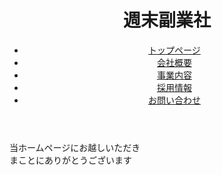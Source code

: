 
<!DOCTYPE html>
<html lang="ja">

<head>

  <meta charset="UTF-8">
  <title>Portforio_practice_jquery</title>
  <link rel="stylesheet" href="vegas.min.css" />
  <script
  src="https://code.jquery.com/jquery-3.5.1.js"
  integrity="sha256-QWo7LDvxbWT2tbbQ97B53yJnYU3WhH/C8ycbRAkjPDc="
  crossorigin="anonymous"></script>
 
  <link href="style111.css" rel="stylesheet">

  <script type="text/javascript" src="vegas.min.js"> </script>
  <script type="text/javascript" src="function.js"></script> 

  <link rel="stylesheet" href="animate.min.css" />
  <script type="text/javascript" src="animatedModal.min.js"> </script>

  <link rel="stylesheet" href="https://use.fontawesome.com/releases/v5.1.0/css/all.css" integrity="sha384-lKuwvrZot6UHsBSfcMvOkWwlCMgc0TaWr+30HWe3a4ltaBwTZhyTEggF5tJv8tbt" crossorigin="anonymous">
  <script src="parallax.js"></script>

  <style>
    #vegas {
      width: 100vw;
      height: 100vh;
    }

    #btn-close-modal {
      width: 100%;
      text-align: center;
      cursor: pointer;
      color: #fff;
    }
  </style>


</head>

<body >

 
  <div class="body1">
    <header class="header">
      <div class="content-wrapper header-nav">
        <h1><i class="fas fa-frog fa-spin"></i>週末副業社</h1>
        <nav>
          <ul>
            <li><a href="#">トップページ</a></li>
            <li><a href="#">会社概要</a></li>
            <li><a href="#">事業内容</a></li>
            <li><a href="#">採用情報</a></li>
            <li><a href="#">お問い合わせ</a></li>
          </ul>
        </nav>
      </div>
    </header>
    </div>
 

  <div id="vegas">
    <div class="example">
        <p>当ホームページにお越しいただき<br>
         まことにありがとうございます</p>	
    </div>
  </div>

  <h2>
    <div class="translate">
    <p class="border-bottom">
      <i class="fas fa-kiwi-bird fa-2x faa-wrench "></i>海外旅行好きなサイト</p></div>
    </h2>

  <div class="wrap" `**clearfix**`>
    <div class="box28" class="parallax-window" data-parallax="scroll">
      <span class="box-title">アクティビティ</span>
    <div class="content1">  
    <img src="vegas_sample01.jpg" style="clip-path:  polygon(20% 0%, 100% 0%,100% 100%, 0% 100%);">
    </div>
   <div class="content2">  
    <p>アラブストリートには、ファッション雑貨店や飲食店がずらり。２時間もあれば回れるコンパクトなエリアです。アラビア絨毯や籐かご、ソケット帽子などのムスリムの生活必需品や、エキゾチックな香りのお土産がたくさん見つかるでしょう。MRTブギス駅から徒歩圏内なので道に迷う心配はありません。
   </p>
   </div>
  </div>
</div>

<div class="wrap" `**clearfix**`>
  <div class="box28-1">
    <span class="box-title-1">ショッピング</span>
   <div class="content1">  
    <p>チャイナタウン駅から直通のアーケード街がパゴダストリート。雑貨店がひしめきあうメインストリートです。古くからの老舗レストランや最新雑貨ショップまで、新旧入り混じったチャイナタウンをくまなく散策してみましょう。きっとお気に入り点が見付かるハズ？
    </p>
  </div>
   <div class="content2">  
    <img src="vegas_sample02.jpg" style="clip-path:  polygon(20% 0%, 100% 0%,100% 100%, 0% 100%);">
   </div>
  </div>
</div>

<div class="wrap" `**clearfix**`>
  <div class="box28-2">
    <span class="box-title-2">食べ歩き</span>
   <div class="content1">  
    <img src="vegas_sample03.jpg" style="clip-path:  polygon(20% 0%, 100% 0%,100% 100%, 0% 100%);">
    </div>
   <div class="content2">  
    <p>「ハイナンチキンライス（海南鶏飯）」は、シンガポールグルメの代表格と言っても過言ではありません。鶏の脂で炒めた白米を、同じく鶏からとったスープで調理したご飯に、茹でた鶏肉が添えられたもの。あっさりとした旨味が日本人の口にもよく合います。
   </p>
   </div>
</div>
</div>
</div>

<!--Call your modal-->
<ul>
  <h4>コーディングツール</h4>
  <li>
    <a id="demo01" href="#animatedModal" >WORKS</a>
    </li>
</ul>


<!--DEMO01-->
<div id="animatedModal">
  <!--THIS IS IMPORTANT! to close the modal, the class name has to match the name given on the ID -->
  <div  id="btn-close-modal" class="close-animatedModal"> 
      CLOSE MODAL
  </div>
 

  <div class="content1">
      <!--Your modal content goes here-->
      <img src="html_css.jpg"  alt="" >
      <img src="js.jpg" alt=""  >
  </div>
</div>

<script>

  //demo 01
  $("#demo01").animatedModal();

  //demo 02
  $("#demo02").animatedModal({
      animatedIn:'lightSpeedIn',
      animatedOut:'bounceOutDown',
      color:'#3498db',
      // Callbacks
      beforeOpen: function() {
          console.log("The animation was called");
      },           
      afterOpen: function() {
          console.log("The animation is completed");
      }, 
      beforeClose: function() {
          console.log("The animation was called");
      }, 
      afterClose: function() {
          console.log("The animation is completed");
      }
  });

</script>
  

<div class="box27">
  <span class="box-title">お問い合わせフォーム</span>

<form method="post" action="sample.cgi">
      <fieldset>
          <p>名前<input type="text" name="name1" size="10"></p>
          <p>住所<input type="text" name="address1" size="30"></p>
          <p>ご相談内容<input type="text" name="address1" size="100"></p>
      </fieldset>
           <p><input type="submit" value="送信"></p>
  </form>
</div>
</body>


<footer>
  
  <!-- 背景を正方形で白抜き -->
  <div class="wrap-a" `**clearfix**`>
  <ul class="pattern-02 square"　>
      <li >
        <div class="content1-a">
          <a href="#" class="icon-wrap icon-wrap-facebook">
              <i class="fab fa-facebook fa-3x"></i>
          </a>
        </div>
        <div class="content2-a">
          <a href="#" class="icon-wrap icon-wrap-twitter">
            <i class="fab fa-twitter fa-3x"></i>
          </a>
        </div>
        <div class="content3-a">
          <a href="#" class="icon-wrap icon-wrap-line">
            <i class="fab fa-line fa-3x"></i>
          </a>
        </div>
      </li>
<li>
</ul>
</div>

<h5>↓連絡先：下名がお客様のお手伝いをさせて頂きます</h5>
<div class="wrap-a" `**clearfix**`>
       <div class="content4-a">
        <img src="4.jpg">
      </div>
</div>

</footer>
</html>
